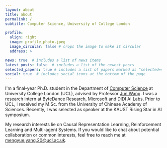 ```yaml
---
layout: about
title: about
permalink: /
subtitle: Computer Science, University of College London

profile:
  align: right
  image: profile_photo.jpeg
  image_circular: false # crops the image to make it circular
  address: >

news: true  # includes a list of news items
latest_posts: false  # includes a list of the newest posts
selected_papers: true # includes a list of papers marked as "selected={true}"
social: true  # includes social icons at the bottom of the page
---
```


I'm a final-year Ph.D. student in the Department of [Computer Science](https://www.ucl.ac.uk/computer-science/ucl-computer-science) at University College London (UCL), advised by Professor [Jun Wang](http://www0.cs.ucl.ac.uk/staff/jun.wang/). I was a research intern at ByteDance Research, Microsoft and DIDI AI Labs. Prior to UCL, I received my M.Sc. from the University of Chinese Academy of Sciences. Recently, I was selected as speaker at the KAUST Rising Star in AI symposium.

My research interests lie on Causal Representation Learning, Reinforcement Learning and Multi-agent Systems. If you would like to chat about potential collaboration or common interests, feel free to reach me at mengyue.yang.20@ucl.ac.uk.



